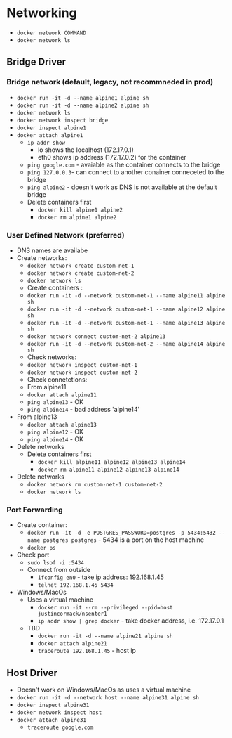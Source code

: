 # Networking

- `docker network COMMAND`
- `docker network ls`

## Bridge Driver

### Bridge network (default, legacy, not recommneded in prod)

- `docker run -it -d --name alpine1 alpine sh`
- `docker run -it -d --name alpine2 alpine sh`
- `docker network ls`
- `docker network inspect bridge`
- `docker inspect alpine1`
- `docker attach alpine1`
  - `ip addr show` 
    - lo shows the localhost (172.17.0.1)
    - eth0 shows ip address (172.17.0.2) for the container
  - `ping google.com` - avaiable as the container connects to the bridge
  - `ping 127.0.0.3`- can connect to another conainer conneceted to the bridge
  - `ping alpine2` - doesn't work as DNS is not available at the default bridge
  - Delete containers first
    - `docker kill alpine1 alpine2`
    - `docker rm alpine1 alpine2`

### User Defined Network (preferred)

  - DNS names are availabe
  - Create networks:
    - `docker network create custom-net-1`
    - `docker network create custom-net-2`
    - `docker network ls`
    - Create containers :
    - `docker run -it -d --network custom-net-1 --name alpine11 alpine sh`
    - `docker run -it -d --network custom-net-1 --name alpine12 alpine sh`
    - `docker run -it -d --network custom-net-1 --name alpine13 alpine sh`
    - `docker network connect custom-net-2 alpine13`
    - `docker run -it -d --network custom-net-2 --name alpine14 alpine sh`
    - Check networks:
    - `docker network inspect custom-net-1`
    - `docker network inspect custom-net-2`
    - Check connetctions:
    - From alpine11
    - `docker attach alpine11`
    - `ping alpine13` - OK
    - `ping alpine14` - bad address 'alpine14'
  - From alpine13
    - `docker attach alpine13`
    - `ping alpine12` - OK
    - `ping alpine14` - OK
  - Delete networks
    - Delete containers first
      - `docker kill alpine11 alpine12 alpine13 alpine14`
      - `docker rm alpine11 alpine12 alpine13 alpine14`
  - Delete networks
    - `docker network rm custom-net-1 custom-net-2`
    - `docker network ls`

### Port Forwarding

  - Create container:
    - `docker run -it -d -e POSTGRES_PASSWORD=postgres -p 5434:5432 --name postgres postgres` - 5434 is a port on the host machine
    - `docker ps`
  - Check port
    - `sudo lsof -i :5434`
    - Connect from outside
      - `ifconfig en0` - take ip address: 192.168.1.45
      - `telnet 192.168.1.45 5434`
  - Windows/MacOs
    - Uses a virtual machine
      - `docker run -it --rm --privileged --pid=host justincormack/nsenter1`
      - `ip addr show | grep docker` - take docker address, i.e. 172.17.0.1
    - TBD
      - `docker run -it -d --name alpine21 alpine sh`
      - `docker attach alpine21`  
      - `traceroute 192.168.1.45` - host ip

## Host Driver

  - Doesn't work on Windows/MacOs as uses a virtual machine
  - `docker run -it -d --network host --name alpine31 alpine sh`
  - `docker inspect alpine31`
  - `docker network inspect host`
  - `docker attach alpine31`
    - `traceroute google.com`